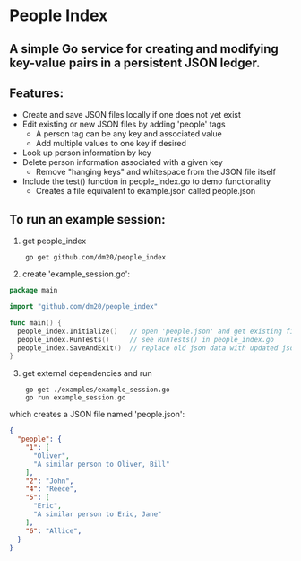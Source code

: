# People Index
## A simple Go service for creating and modifying key-value pairs in a persistent JSON ledger.    

## Features:
 - Create and save JSON files locally if one does not yet exist
 - Edit existing or new JSON files by adding 'people' tags  
     - A person tag can be any key and associated value
     - Add multiple values to one key if desired
 - Look up person information by key
 - Delete person information associated with a given key  
     - Remove "hanging keys" and whitespace from the JSON file itself
 - Include the test() function in people_index.go to demo functionality
     - Creates a file equivalent to example.json called people.json
     
## To run an example session:  
1) get people_index  
```shell
    go get github.com/dm20/people_index
```    
2) create 'example_session.go':

```go
package main

import "github.com/dm20/people_index"

func main() {
  people_index.Initialize()   // open 'people.json' and get existing file data, or create it if needed
  people_index.RunTests()     // see RunTests() in people_index.go
  people_index.SaveAndExit()  // replace old json data with updated json data in 'people.json'
}
```
3) get external dependencies and run  
```shell
    go get ./examples/example_session.go
    go run example_session.go
```

which creates a JSON file named 'people.json':
```json
{
  "people": {
    "1": [
      "Oliver",
      "A similar person to Oliver, Bill"
    ],
    "2": "John",
    "4": "Reece",
    "5": [
      "Eric",
      "A similar person to Eric, Jane"
    ],
    "6": "Allice",
  }
}
```
